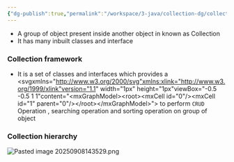 ```yaml
---
{"dg-publish":true,"permalink":"/workspace/3-java/collection-dg/collection/","noteIcon":""}
---
```



- A group of object present inside another object in known as Collection 
- It has many inbuilt classes and interface 

### Collection framework

- It is a set of classes and interfaces which provides a <?xml version="1.0" encoding="UTF-8"?><!DOCTYPE svg PUBLIC "-//W3C//DTD SVG 1.1//EN" "http://www.w3.org/Graphics/SVG/1.1/DTD/svg11.dtd"><svgxmlns="http://www.w3.org/2000/svg"xmlns:xlink="http://www.w3.org/1999/xlink"version="1.1" width="1px" height="1px"viewBox="-0.5 -0.5 1 1"content="&lt;mxGraphModel&gt;&lt;root&gt;&lt;mxCell id=&quot;0&quot;/&gt;&lt;mxCell id=&quot;1&quot; parent=&quot;0&quot;/&gt;&lt;/root&gt;&lt;/mxGraphModel&gt;"></svg> to perform `CRUD` Operation , searching operation and sorting operation on group of object 


### Collection hierarchy 

![Pasted image 20250908143529.png](/img/user/Pasted%20image%2020250908143529.png)